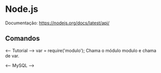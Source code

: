 # Node.js

Documentação: https://nodejs.org/docs/latest/api/

## Comandos

<-- Tutorial -->
var = require('modulo'); Chama o módulo modulo e chama de var.


<-- MySQL -->
